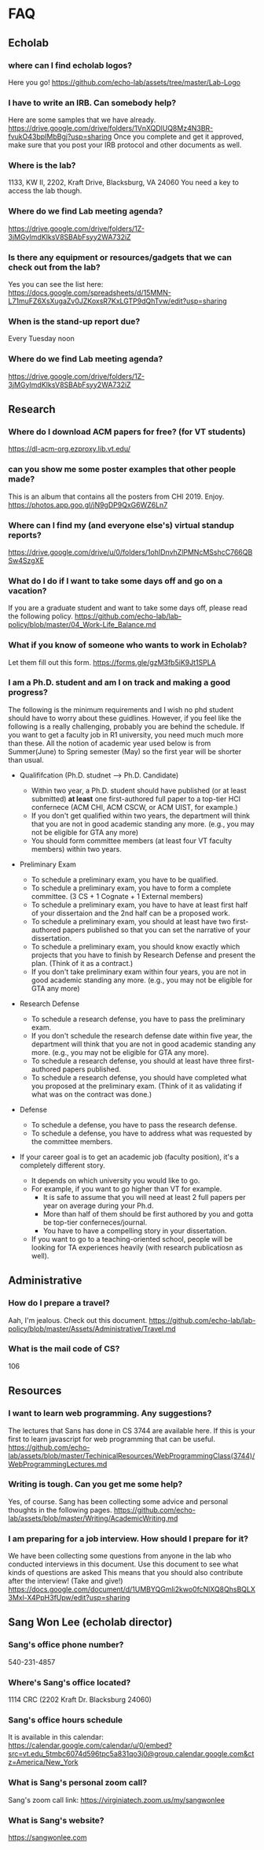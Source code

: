 
# FAQ 


## Echolab 

### where can I find echolab logos?

Here you go! https://github.com/echo-lab/assets/tree/master/Lab-Logo

### I have to write an IRB. Can somebody help?
Here are some samples that we have already.  https://drive.google.com/drive/folders/1VnXQDlUQ8Mz4N3BR-fvukO43bpIMbBgj?usp=sharing Once you complete and get it approved, make sure that you post your IRB protocol and other documents as well.

### Where is the lab?
1133, KW II, 2202, Kraft Drive, Blacksburg, VA 24060
You need a key to access the lab though.

### Where do we find Lab meeting agenda?
https://drive.google.com/drive/folders/1Z-3jMGyImdKIksV8SBAbFsyy2WA732iZ

### Is there any equipment or resources/gadgets that we can check out from the lab?
Yes you can see the list here: https://docs.google.com/spreadsheets/d/15MMN-L71muFZ6XsXugaZv0JZKoxsR7KxLGTP9dQhTvw/edit?usp=sharing

### When is the stand-up report due?
Every Tuesday noon

### Where do we find Lab meeting agenda?
https://drive.google.com/drive/folders/1Z-3jMGyImdKIksV8SBAbFsyy2WA732iZ

## Research

### Where do I download ACM papers for free? (for VT students) 
https://dl-acm-org.ezproxy.lib.vt.edu/

### can you show me some poster examples that other people made?
This is an album that contains all the posters from CHI 2019. Enjoy. https://photos.app.goo.gl/jN9gDP9QxG6WZ6Ln7

### Where can I find my (and everyone else's) virtual standup reports?
https://drive.google.com/drive/u/0/folders/1ohIDnvhZlPMNcMSshcC766QBSw4SzgXE

### What do I do if I want to take some days off and go on a vacation?
If you are a graduate student and want to take some days off, please read the following policy. https://github.com/echo-lab/lab-policy/blob/master/04_Work-Life_Balance.md

### What if you know of someone who wants to work in Echolab?
Let them fill out this form. https://forms.gle/gzM3fb5iK9Jt1SPLA

### I am a Ph.D. student and am I on track and making a good progress? 

The following is the minimum requirements and I wish no phd student should have to worry about these guidlines. However, if you feel like the following is a really challenging, probably you are behind the schedule. If you want to get a faculty job in R1 university, you need much much more than these. All the notion of academic year used below is from Summer(June) to Spring semester (May) so the first year will be shorter than usual. 

- Qualififcation (Ph.D. studnet --> Ph.D. Candidate) 
  - Within two year, a Ph.D. student should have published (or at least submitted) **at least** one first-authored full paper to a top-tier HCI confernece (ACM CHI, ACM CSCW, or ACM UIST, for example.)  
  - If you don't get qualified within two years, the department will think that you are not in good academic standing any more. (e.g., you may not be eligible for GTA any more) 
  - You should form committee members (at least four VT faculty members) within two years.
    
- Preliminary Exam 
  - To schedule a preliminary exam, you have to be qualified. 
  - To schedule a preliminary exam, you have to form a complete committee. (3 CS + 1 Cognate + 1 External members) 
  - To schedule a preliminary exam, you have to have at least first half of your dissertaion and the 2nd half can be a proposed work.  
  - To schedule a preliminary exam, you should at least have two first-authored papers published so that you can set the narrative of your dissertation.  
  - To schedule a preliminary exam, you should know exactly which projects that you have to finish by Research Defense and present the plan. (Think of it as a contract.)   
  - If you don't take preliminary exam within four years, you are not in good academic standing any more. (e.g., you may not be eligible for GTA any more) 

- Research Defense 
  - To schedule a research defense, you have to pass the preliminary exam.
  - If you don't schedule the research defense date within five year, the department will think that you are not in good academic standing any more. (e.g., you may not be eligible for GTA any more). 
  - To schedule a research defense, you should at least have three first-authored papers published. 
  - To schedule a research defense, you should have completed what you proposed at the preliminary exam. (Think of it as validating if what was on the contract was done.)   

- Defense 
  - To schedule a defense, you have to pass the research defense. 
  - To schedule a defense, you have to address what was requested by the committee members. 

- If your career goal is to get an academic job (faculty position), it's a completely different story.  
  - It depends on which university you would like to go. 
  - For example, if you want to go higher than VT for example.
    - It is safe to assume that you will need at least 2 full papers per year on average during your Ph.d. 
    - More than half of them should be first authored by you and gotta be top-tier conferneces/journal. 
    - You have to have a compelling story in your dissertation. 
  - If you want to go to a teaching-oriented school, people will be looking for TA experiences heavily (with research publicatiosn as well). 



## Administrative 

### How do I prepare a travel?
Aah, I'm jealous. Check out this document. https://github.com/echo-lab/lab-policy/blob/master/Assets/Administrative/Travel.md

### What is the mail code of CS? 
106

## Resources

### I want to learn web programming. Any suggestions?
The lectures that Sans has done in CS 3744 are available here. If this is your first to learn javascript for web programming that can be useful.  https://github.com/echo-lab/assets/blob/master/TechinicalResources/WebProgrammingClass(3744)/WebProgrammingLectures.md

### Writing is tough. Can you get me some help?
Yes, of course. Sang has been collecting some advice and personal thoughts in the following pages.
https://github.com/echo-lab/assets/blob/master/Writing/AcademicWriting.md

### I am preparing for a job interview. How should I prepare for it? 
We have been collecting some questions from anyone in the lab who conducted interviews in this document. Use this document to see what kinds of questions are asked This means that you should also contribute after the interview! (Take and give!) https://docs.google.com/document/d/1UMBYQGmli2kwo0fcNlXQ8QhsBQLX3Mxl-X4PpH3fUpw/edit?usp=sharing


## Sang Won Lee (echolab director)

### Sang's office phone number?

540-231-4857

### Where's Sang's office located?
1114 CRC (2202 Kraft Dr. Blacksburg 24060)

### Sang's office hours schedule

It is available in this calendar: https://calendar.google.com/calendar/u/0/embed?src=vt.edu_5tmbc6074d596tpc5a831qo3j0@group.calendar.google.com&ctz=America/New_York

### What is Sang's personal zoom call?
Sang's zoom call link: https://virginiatech.zoom.us/my/sangwonlee 

### What is Sang's website?
https://sangwonlee.com
